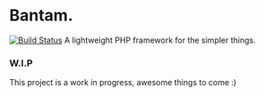 # Bantam.
[![Build Status](https://travis-ci.org/r3oath/bantam.svg?branch=master)](https://travis-ci.org/r3oath/bantam)
A lightweight PHP framework for the simpler things.

### W.I.P
This project is a work in progress, awesome things to come :)
